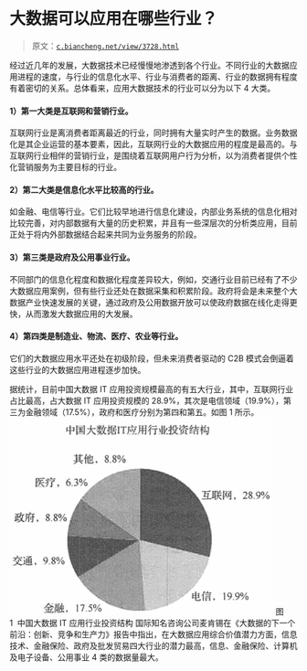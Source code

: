 # 大数据可以应用在哪些行业？

> 原文：[`c.biancheng.net/view/3728.html`](http://c.biancheng.net/view/3728.html)

经过近几年的发展，大数据技术已经慢慢地渗透到各个行业。不同行业的大数据应用进程的速度，与行业的信息化水平、行业与消费者的距离、行业的数据拥有程度有着密切的关系。总体看来，应用大数据技术的行业可以分为以下 4 大类。

#### 1）第一大类是互联网和营销行业。

互联网行业是离消费者距离最近的行业，同时拥有大量实时产生的数据。业务数据化是其企业运营的基本要素，因此，互联网行业的大数据应用的程度是最高的。与互联网行业相伴的营销行业，是围绕着互联网用户行为分析，以为消费者提供个性化营销服务为主要目标的行业。

#### 2）第二大类是信息化水平比较高的行业。

如金融、电信等行业。它们比较早地进行信息化建设，内部业务系统的信息化相对比较完善，对内部数据有大量的历史积累，并且有一些深层次的分析类应用，目前正处于将内外部数据结合起来共同为业务服务的阶段。

#### 3）第三类是政府及公用事业行业。

不同部门的信息化程度和数据化程度差异较大，例如，交通行业目前已经有了不少大数据应用案例，但有些行业还处在数据采集和积累阶段。政府将会是未来整个大数据产业快速发展的关键，通过政府及公用数据开放可以使政府数据在线化走得更快，从而激发大数据应用的大发展。

#### 4）第四类是制造业、物流、医疗、农业等行业。

它们的大数据应用水平还处在初级阶段，但未来消费者驱动的 C2B 模式会倒逼着这些行业的大数据应用进程逐步加快。

据统计，目前中国大数据 IT 应用投资规模最高的有五大行业，其中，互联网行业占比最高，占大数据 IT 应用投资规模的 28.9%，其次是电信领域（19.9%），第三为金融领域（17.5%），政府和医疗分别为第四和第五。如图 1 所示。![中国大数据 IT 应用行业投资结构](img/7870fad24e0ac3fc9b5300dfcba33898.png)
图 1  中国大数据 IT 应用行业投资结构
国际知名咨询公司麦肯锡在《大数据的下一个前沿：创新、竞争和生产力》报告中指出，在大数据应用综合价值潜力方面，信息技术、金融保险、政府及批发贸易四大行业的潜力最高，信息、金融保险、计算机及电子设备、公用事业 4 类的数据量最大。